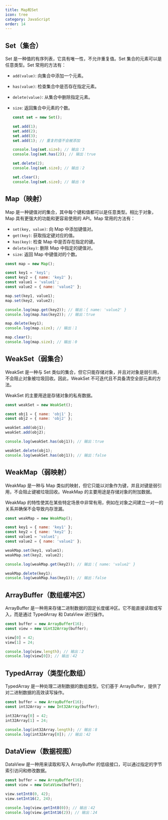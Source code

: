 ```yaml
---
title: Map和Set
icon: tree
category: JavaScript
order: 14
---
```


## Set（集合）

Set 是一种值的有序列表，它具有唯一性，不允许重复值。Set 集合的元素可以是任意类型。Set 常用的方法有：

- `add(value)`: 向集合中添加一个元素。

- `has(value)`: 检查集合中是否存在指定元素。

- `delete(value)`: 从集合中删除指定元素。

- `size`: 返回集合中元素的个数。

  ```js
  const set = new Set();

  set.add(1);
  set.add(2);
  set.add(3);
  set.add(1); // 重复的值不会被添加

  console.log(set.size); // 输出：3
  console.log(set.has(2)); // 输出：true

  set.delete(2);
  console.log(set.size); // 输出：2

  set.clear();
  console.log(set.size); // 输出：0
  ```

## Map（映射）

Map 是一种键值对的集合，其中每个键和值都可以是任意类型。相比于对象，Map 具有更强大的功能和更容易使用的 API。Map 常用的方法有：

- `set(key, value)`: 向 Map 中添加键值对。
- `get(key)`: 获取指定键对应的值。
- `has(key)`: 检查 Map 中是否存在指定的键。
- `delete(key)`: 删除 Map 中指定的键值对。
- `size`: 返回 Map 中键值对的个数。

```js
const map = new Map();

const key1 = 'key1';
const key2 = { name: 'key2' };
const value1 = 'value1';
const value2 = { name: 'value2' };

map.set(key1, value1);
map.set(key2, value2);

console.log(map.get(key2)); // 输出：{ name: 'value2' }
console.log(map.has(key2)); // 输出：true

map.delete(key1);
console.log(map.size); // 输出：1

map.clear();
console.log(map.size); // 输出：0
```

## WeakSet（弱集合）

WeakSet 是一种与 Set 类似的集合，但它只能存储对象，并且对对象是弱引用，不会阻止对象被垃圾回收。因此，WeakSet 不可迭代且不具备清空全部元素的方法。

WeakSet 的主要用途是存储对象的私有数据。

```js
const weakSet = new WeakSet();

const obj1 = { name: 'obj1' };
const obj2 = { name: 'obj2' };

weakSet.add(obj1);
weakSet.add(obj2);

console.log(weakSet.has(obj1)); // 输出：true

weakSet.delete(obj1);
console.log(weakSet.has(obj1)); // 输出：false
```

## WeakMap（弱映射）

WeakMap 是一种与 Map 类似的映射，但它只能以对象作为键，并且对键是弱引用，不会阻止键被垃圾回收。WeakMap 的主要用途是存储对象的附加数据。

WeakMap 的特性使其在某些特定场景中非常有用，例如在对象之间建立一对一的关系并确保不会导致内存泄漏。

```js
const weakMap = new WeakMap();

const key1 = { name: 'key1' };
const key2 = { name: 'key2' };
const value1 = 'value1';
const value2 = { name: 'value2' };

weakMap.set(key1, value1);
weakMap.set(key2, value2);

console.log(weakMap.get(key2)); // 输出：{ name: 'value2' }

weakMap.delete(key1);
console.log(weakMap.has(key1)); // 输出：false
```

## ArrayBuffer（数组缓冲区）

ArrayBuffer 是一种用来存储二进制数据的固定长度缓冲区。它不能直接读取或写入，而是通过 TypedArray 和 DataView 进行操作。

```javascript
const buffer = new ArrayBuffer(16);
const view = new Uint32Array(buffer);

view[0] = 42;
view[1] = 24;

console.log(view.length); // 输出：2
console.log(view[0]); // 输出：42
```

## TypedArray（类型化数组）

TypedArray 是一种处理二进制数据的数组类型。它们基于 ArrayBuffer，提供了对二进制数据的高效读写操作。

```javascript
const buffer = new ArrayBuffer(16);
const int32Array = new Int32Array(buffer);

int32Array[0] = 42;
int32Array[1] = 24;

console.log(int32Array.length); // 输出：8
console.log(int32Array[0]); // 输出：42
```

## DataView（数据视图）

DataView 是一种用来读取和写入 ArrayBuffer 的低级接口，可以通过指定的字节索引访问和修改数据。

```javascript
const buffer = new ArrayBuffer(16);
const view = new DataView(buffer);

view.setInt8(0, 42);
view.setInt16(2, 24);

console.log(view.getInt8(0)); // 输出：42
console.log(view.getInt16(2)); // 输出：24
```

